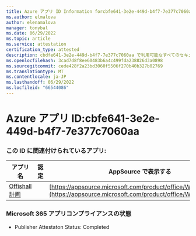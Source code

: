 ```yaml
---
title: Azure アプリ ID Information forcbfe641-3e2e-449d-b4f7-7e377c7060aa
ms.author: elmalova
author: elenamalova
manager: tonybal
ms.date: 06/29/2022
ms.topic: article
ms.service: attestation
certification_type: attested
description: cbdfe641-3e2e-449d-b4f7-7e377c7060aa で利用可能なすべてのセキュリティとコンプライアンス情報。
ms.openlocfilehash: 3cad7d8f8ee60483b6a4c499fda238826d3a0898
ms.sourcegitcommit: cede428f2a23bd3060f5506f270b40b327b02769
ms.translationtype: MT
ms.contentlocale: ja-JP
ms.lasthandoff: 06/29/2022
ms.locfileid: "66544086"
---
```

# <a name="azure-app-id-cbdfe641-3e2e-449d-b4f7-7e377c7060aa"></a>Azure アプリ ID:cbfe641-3e2e-449d-b4f7-7e377c7060aa


### <a name="apps-associated-with-this-id"></a>この ID に関連付けられているアプリ:
| **アプリ名** | **認定** | **AppSource で表示する** |
|--------------|---------------|-----------------------|
| [Offishall 計画](../forward/WA200004048.md) |  | [https://appsource.microsoft.com/product/office/WA200004048](https://appsource.microsoft.com/product/office/WA200004048) |

### <a name="microsoft-365-app-compliance-status"></a>Microsoft 365 アプリコンプライアンスの状態
- Publisher Attestaton Status: Completed
